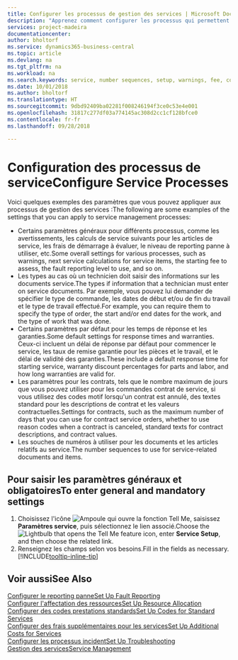 ```yaml
---
title: Configurer les processus de gestion des services | Microsoft Docs
description: "Apprenez comment configurer les processus qui permettent de vérifier que les clients sont satisfaits de votre service client."
services: project-madeira
documentationcenter: 
author: bholtorf
ms.service: dynamics365-business-central
ms.topic: article
ms.devlang: na
ms.tgt_pltfrm: na
ms.workload: na
ms.search.keywords: service, number sequences, setup, warnings, fee, contracts, warranties
ms.date: 10/01/2018
ms.author: bholtorf
ms.translationtype: HT
ms.sourcegitcommit: 9dbd92409ba02281f008246194f3ce0c53e4e001
ms.openlocfilehash: 31817c277df03a774145ac308d2cc1cf128bfce0
ms.contentlocale: fr-fr
ms.lasthandoff: 09/28/2018

---
```

# <a name="configure-service-processes"></a><span data-ttu-id="3b1f3-103">Configuration des processus de service</span><span class="sxs-lookup"><span data-stu-id="3b1f3-103">Configure Service Processes</span></span>
<span data-ttu-id="3b1f3-104">Voici quelques exemples des paramètres que vous pouvez appliquer aux processus de gestion des services :</span><span class="sxs-lookup"><span data-stu-id="3b1f3-104">The following are some examples of the settings that you can apply to service management processes:</span></span>  
  
* <span data-ttu-id="3b1f3-105">Certains paramètres généraux pour différents processus, comme les avertissements, les calculs de service suivants pour les articles de service, les frais de démarrage à évaluer, le niveau de reporting panne à utiliser, etc.</span><span class="sxs-lookup"><span data-stu-id="3b1f3-105">Some overall settings for various processes, such as warnings, next service calculations for service items, the starting fee to assess, the fault reporting level to use, and so on.</span></span>  
* <span data-ttu-id="3b1f3-106">Les types au cas où un technicien doit saisir des informations sur les documents service.</span><span class="sxs-lookup"><span data-stu-id="3b1f3-106">The types if information that a technician must enter on service documents.</span></span> <span data-ttu-id="3b1f3-107">Par exemple, vous pouvez lui demander de spécifier le type de commande, les dates de début et/ou de fin du travail et le type de travail effectué.</span><span class="sxs-lookup"><span data-stu-id="3b1f3-107">For example, you can require them to specify the type of order, the start and/or end dates for the work, and the type of work that was done.</span></span>  
* <span data-ttu-id="3b1f3-108">Certains paramètres par défaut pour les temps de réponse et les garanties.</span><span class="sxs-lookup"><span data-stu-id="3b1f3-108">Some default settings for response times and warranties.</span></span> <span data-ttu-id="3b1f3-109">Ceux-ci incluent un délai de réponse par défaut pour commencer le service, les taux de remise garantie pour les pièces et le travail, et le délai de validité des garanties.</span><span class="sxs-lookup"><span data-stu-id="3b1f3-109">These include a default response time for starting service, warranty discount percentages for parts and labor, and how long warranties are valid for.</span></span>  
* <span data-ttu-id="3b1f3-110">Les paramètres pour les contrats, tels que le nombre maximum de jours que vous pouvez utiliser pour les commandes contrat de service, si vous utilisez des codes motif lorsqu'un contrat est annulé, des textes standard pour les descriptions de contrat et les valeurs contractuelles.</span><span class="sxs-lookup"><span data-stu-id="3b1f3-110">Settings for contracts, such as the maximum number of days that you can use for contract service orders, whether to use reason codes when a contract is canceled, standard texts for contract descriptions, and contract values.</span></span>  
* <span data-ttu-id="3b1f3-111">Les souches de numéros à utiliser pour les documents et les articles relatifs au service.</span><span class="sxs-lookup"><span data-stu-id="3b1f3-111">The number sequences to use for service-related documents and items.</span></span>  

## <a name="to-enter-general-and-mandatory-settings"></a><span data-ttu-id="3b1f3-112">Pour saisir les paramètres généraux et obligatoires</span><span class="sxs-lookup"><span data-stu-id="3b1f3-112">To enter general and mandatory settings</span></span>
1. <span data-ttu-id="3b1f3-113">Choisissez l'icône ![Ampoule qui ouvre la fonction Tell Me](media/ui-search/search_small.png "Dites-moi ce que vous voulez faire"), saisissez **Paramètres service**, puis sélectionnez le lien associé.</span><span class="sxs-lookup"><span data-stu-id="3b1f3-113">Choose the ![Lightbulb that opens the Tell Me feature](media/ui-search/search_small.png "Tell me what you want to do") icon, enter **Service Setup**, and then choose the related link.</span></span>
2. <span data-ttu-id="3b1f3-114">Renseignez les champs selon vos besoins.</span><span class="sxs-lookup"><span data-stu-id="3b1f3-114">Fill in the fields as necessary.</span></span> [!INCLUDE[tooltip-inline-tip](includes/tooltip-inline-tip_md.md)]  

## <a name="see-also"></a><span data-ttu-id="3b1f3-115">Voir aussi</span><span class="sxs-lookup"><span data-stu-id="3b1f3-115">See Also</span></span>  
[<span data-ttu-id="3b1f3-116">Configurer le reporting panne</span><span class="sxs-lookup"><span data-stu-id="3b1f3-116">Set Up Fault Reporting</span></span>](service-how-setup-fault-reporting.md)  
[<span data-ttu-id="3b1f3-117">Configurer l'affectation des ressources</span><span class="sxs-lookup"><span data-stu-id="3b1f3-117">Set Up Resource Allocation</span></span>](service-how-setup-resource-allocation.md)  
[<span data-ttu-id="3b1f3-118">Configurer des codes prestations standards</span><span class="sxs-lookup"><span data-stu-id="3b1f3-118">Set Up Codes for Standard Services</span></span>](service-how-setup-service-coding.md)  
[<span data-ttu-id="3b1f3-119">Configurer des frais supplémentaires pour les services</span><span class="sxs-lookup"><span data-stu-id="3b1f3-119">Set Up Additional Costs for Services</span></span>](service-how-setup-service-costs-pricing.md)  
[<span data-ttu-id="3b1f3-120">Configurer les processus incident</span><span class="sxs-lookup"><span data-stu-id="3b1f3-120">Set Up Troubleshooting</span></span>](service-how-setup-troubleshooting.md)  
[<span data-ttu-id="3b1f3-121">Gestion des services</span><span class="sxs-lookup"><span data-stu-id="3b1f3-121">Service Management</span></span>](service-service.md)  

